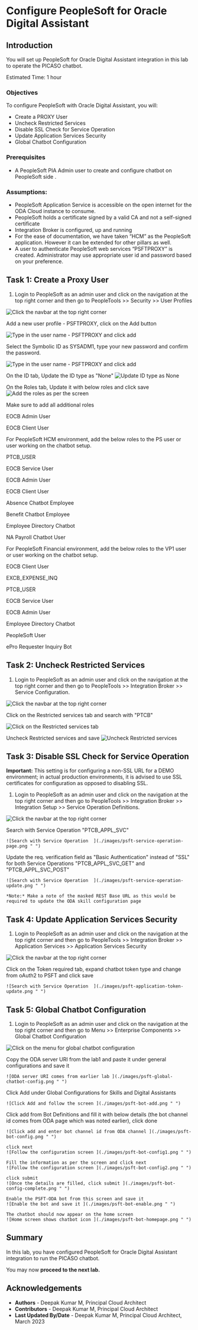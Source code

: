 # Configure PeopleSoft for Oracle Digital Assistant

## Introduction

You will set up PeopleSoft for Oracle Digital Assistant integration in this lab to operate the PICASO chatbot.

Estimated Time: 1 hour

### Objectives

To configure PeopleSoft with Oracle Digital Assistant, you will:
*  Create a PROXY User
*  Uncheck Restricted Services
*  Disable SSL Check for Service Operation
*  Update Application Services Security
*  Global Chatbot Configuration



### Prerequisites
*  A PeopleSoft PIA Admin user to create and configure chatbot on PeopleSoft side
.

### Assumptions:
*  PeopleSoft Application Service is accessible on the open internet for the ODA Cloud instance to consume.
*  PeopleSoft holds a certificate signed by a valid CA and not a self-signed certificate
*  Integration Broker is configured, up and running
*  For the ease of documentation, we have taken “HCM” as the PeopleSoft application. However it can be extended for other pillars as well.
*  A user to authenticate PeopleSoft web services “PSFTPROXY” is created. Administrator may use appropriate user id and password based on your preference.


## Task 1:  Create a Proxy User

1. Login to PeopleSoft as an admin user and click on the navigation at the top right corner and then go to PeopleTools >> Security >> User Profiles

  ![Click the navbar at the top right corner ](./images/psft-web-login.png " ")

   Add a new user profile - PSFTPROXY, click on the Add button

  ![Type in the user name - PSFTPROXY and click add ](./images/user-add.png " ")

   Select the Symbolic ID as SYSADM1, type your new password and confirm the password.

  ![Type in the user name - PSFTPROXY and click add ](./images/user-config.png " ")
   
   On the ID tab, Update the ID type as "None"
  ![Update ID type as None ](./images/id-type.png " ")

   On the Roles tab, Update it with below roles and click save
  ![Add the roles as per the screen ](./images/update-roles.png " ")
   
   Make sure to add all additional roles

   EOCB Admin User

   EOCB Client User

   
   For PeopleSoft HCM environment, add the below roles to the PS user or user working on the chatbot setup.

   PTCB\_USER

   EOCB Service User

   EOCB Admin User

   EOCB Client User

   Absence Chatbot Employee	

   Benefit Chatbot Employee	

   Employee Directory Chatbot	

   NA Payroll Chatbot User	
   
   For PeopleSoft Financial environment, add the below roles to the VP1 user or user working on the chatbot setup.

   EOCB Client User

   EXCB\_EXPENSE\_INQ

   PTCB\_USER

   EOCB Service User

   EOCB Admin User

   Employee Directory Chatbot	

   PeopleSoft User  
   
   ePro Requester Inquiry Bot


## Task 2: Uncheck Restricted Services

1. Login to PeopleSoft as an admin user and click on the navigation at the top right corner and then go to PeopleTools >> Integration Broker >> Service Configuration. 

  ![Click the navbar at the top right corner ](./images/service-configuration.png " ")

  Click on the Restricted services tab and search with "PTCB"
  
  ![Click on the Restricted services tab ](./images/restricted-service.png " ")

  Uncheck Restricted services  and save
  ![Uncheck Restricted services ](./images/unrestricted-service.png " ")


## Task 3: Disable SSL Check for Service Operation

   **Important:** This setting is for configuring a non-SSL URL for a DEMO environment; in actual production environments, it is advised to use SSL certificates for configuration as opposed to disabling SSL.

1. Login to PeopleSoft as an admin user and click on the navigation at the top right corner and then go to PeopleTools >> Integration Broker >> Integration Setup >> Service Operation Definitions. 

  ![Click the navbar at the top right corner ](./images/psft-service-operation.png " ")

  Search with Service Operation "PTCB\_APPL\_SVC"

    ![Search with Service Operation  ](./images/psft-service-operation-page.png " ")
  
  Update the req. verification field as "Basic Authentication" instead of "SSL" for both Service Operations "PTCB\_APPL\_SVC_GET" and "PTCB\_APPL\_SVC\_POST"

    ![Search with Service Operation  ](./images/psft-service-operation-update.png " ")

    *Note:* Make a note of the masked REST Base URL as this would be required to update the ODA skill configuration page

## Task 4: Update Application Services Security

1. Login to PeopleSoft as an admin user and click on the navigation at the top right corner and then go to PeopleTools >> Integration Broker >> Application Services >> Application Services Security

  ![Click the navbar at the top right corner ](./images/psft-application-service.png " ")

  Click on the Token required tab, expand chatbot token type and change from oAuth2 to PSFT and click save

    ![Search with Service Operation  ](./images/psft-application-token-update.png " ")


## Task 5: Global Chatbot Configuration

1. Login to PeopleSoft as an admin user and click on the navigation at the top right corner and then go to Menu >> Enterprise Components >> Global Chatbot Configuration

  ![Click on the menu for global chatbot configuration ](./images/psft-global-chatbot.png " ")

  Copy the ODA server URI from the lab1 and paste it under general configurations and save it

    ![ODA server URI comes from earlier lab ](./images/psft-global-chatbot-config.png " ")
  
  Click Add under Global Configurations for Skills and Digital Assistants

    ![Click Add and follow the screen ](./images/psft-bot-add.png " ")
  
  Click add from Bot Definitions and fill it with below details (the bot channel id comes from ODA page which was noted earlier), click done

    ![Click add and enter bot channel id from ODA channel ](./images/psft-bot-config.png " ")

    click next
    ![Follow the configuration screen ](./images/psft-bot-config1.png " ")

    Fill the information as per the screen and click next
    ![Follow the configuration screen ](./images/psft-bot-config2.png " ")

    click submit
    ![Once the details are filled, click submit ](./images/psft-bot-config-complete.png " ")

    Enable the PSFT-ODA bot from this screen and save it
    ![Enable the bot and save it ](./images/psft-bot-enable.png " ")

    The chatbot should now appear on the home screen
    ![Home screen shows chatbot icon ](./images/psft-bot-homepage.png " ")



## Summary

In this lab, you have configured PeopleSoft for Oracle Digital Assistant integration to run the PICASO chatbot.

You may now **proceed to the next lab.**


## Acknowledgements
* **Authors** - Deepak Kumar M, Principal Cloud Architect
* **Contributors** - Deepak Kumar M, Principal Cloud Architect
* **Last Updated By/Date** - Deepak Kumar M, Principal Cloud Architect, March 2023

